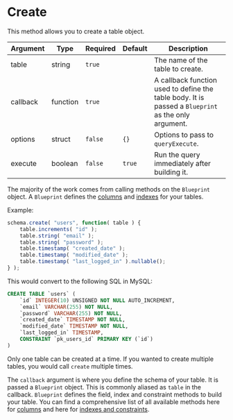 # Create

This method allows you to create a table object.

| Argument | Type | Required | Default | Description |
| --- | --- | --- | --- | --- |
| table | string | `true` |  | The name of the table to create. |
| callback | function | `true` |  | A callback function used to define the table body. It is passed a `Blueprint` as the only argument. |
| options | struct | `false` | `{}` | Options to pass to `queryExecute`. |
| execute | boolean | `false` | `true` | Run the query immediately after building it. |

The majority of the work comes from calling methods on the `Blueprint` object. A `Blueprint` defines the [columns](https://github.com/ortus/qb/tree/b0b49b9b35032508e73231da3a39856a7bc9d21b/schema/columns.md) and [indexes](indexes.md) for your tables.

Example:

```javascript
schema.create( "users", function( table ) {
    table.increments( "id" );
    table.string( "email" );
    table.string( "password" );
    table.timestamp( "created_date" );
    table.timestamp( "modified_date" );
    table.timestamp( "last_logged_in" ).nullable();
} );
```

This would convert to the following SQL in MySQL:

```sql
CREATE TABLE `users` (
    `id` INTEGER(10) UNSIGNED NOT NULL AUTO_INCREMENT,
    `email` VARCHAR(255) NOT NULL,
    `password` VARCHAR(255) NOT NULL,
    `created_date` TIMESTAMP NOT NULL,
    `modified_date` TIMESTAMP NOT NULL,
    `last_logged_in` TIMESTAMP,
    CONSTRAINT `pk_users_id` PRIMARY KEY (`id`)
)
```

Only one table can be created at a time. If you wanted to create multiple tables, you would call `create` multiple times.

The `callback` argument is where you define the schema of your table. It is passed a `Blueprint` object. This is commonly aliased as `table` in the callback. `Blueprint` defines the field, index and constraint methods to build your table. You can find a comprehensive list of all available methods here for [columns](https://github.com/ortus/qb/tree/b0b49b9b35032508e73231da3a39856a7bc9d21b/schema/columns.md) and here for [indexes and constraints](indexes.md).

